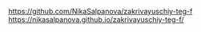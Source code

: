 https://github.com/NikaSalpanova/zakrivayuschiy-teg-f
https://nikasalpanova.github.io/zakrivayuschiy-teg-f/
